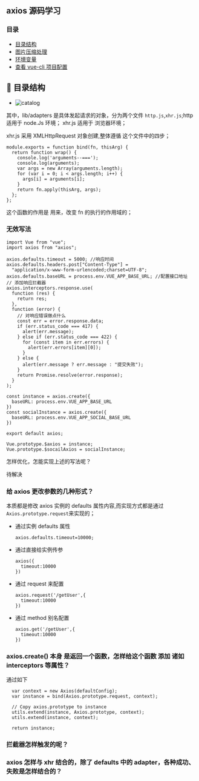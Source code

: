 ## axios 源码学习

### <span id="top">目录</span>

- [目录结构](#1)
- [图片压缩处理](#gzipImg)
- [环境变量](#3)
- [查看 vue-cli 项目配置](#4)

## <span id="1">:palm_tree: 目录结构 </span>

- ![catalog](https://alfred-github.oss-cn-shanghai.aliyuncs.com/document/axios/axios.png "catalog")

其中，lib/adapters 是具体发起请求的对象，分为两个文件 `http.js`,`xhr.js`;http 适用于 node.Js 环境； xhr.js 适用于 浏览器环境；

xhr.js 采用 XMLHttpRequest 对象创建,整体遵循 这个文件中的四步；

```
module.exports = function bind(fn, thisArg) {
  return function wrap() {
    console.log('arguments--===');
    console.log(arguments);
    var args = new Array(arguments.length);
    for (var i = 0; i < args.length; i++) {
      args[i] = arguments[i];
    }
    return fn.apply(thisArg, args);
  };
};
```

这个函数的作用是 用来，改变 fn 的执行的作用域的；

### 无效写法

```
import Vue from "vue";
import axios from "axios";

axios.defaults.timeout = 5000; //响应时间
axios.defaults.headers.post["Content-Type"] =
  "application/x-www-form-urlencoded;charset=UTF-8";
axios.defaults.baseURL = process.env.VUE_APP_BASE_URL; //配置接口地址
// 添加响应拦截器
axios.interceptors.response.use(
  function (res) {
    return res;
  },
  function (error) {
    // 对响应错误做点什么
    const err = error.response.data;
    if (err.status_code === 417) {
      alert(err.message);
    } else if (err.status_code === 422) {
      for (const item in err.errors) {
        alert(err.errors[item][0]);
      }
    } else {
      alert(err.message ? err.message : "提交失败");
    }
    return Promise.resolve(error.response);
  }
);

const instance = axios.create({
  baseURL: process.env.VUE_APP_BASE_URL
})
const socialInstance = axios.create({
  baseURL: process.env.VUE_APP_SOCIAL_BASE_URL
})

export default axios;

Vue.prototype.$axios = instance;
Vue.prototype.$socailAxios = socialInstance;

```

怎样优化，怎能实现上述的写法呢？

待解决

### 给 axios 更改参数的几种形式？

本质都是修改 axios 实例的 defaults 属性内容,而实现方式都是通过 `Axios.prototype.request`来实现的；

- 通过实例 defaults 属性
  ```
  axios.defaults.timeout=10000;
  ```
- 通过直接给实例传参
  ```
  axios({
    timeout:10000
  })
  ```
- 通过 request 来配置
  ```
  axios.request('/getUser',{
    timeout:10000
  })
  ```
- 通过 method 别名配置
  ```
  axios.get('/getUser',{
    timeout:10000
  })
  ```

### axios.create() 本身 是返回一个函数，怎样给这个函数 添加 诸如 interceptors 等属性？

通过如下

```
  var context = new Axios(defaultConfig);
  var instance = bind(Axios.prototype.request, context);

  // Copy axios.prototype to instance
  utils.extend(instance, Axios.prototype, context);
  utils.extend(instance, context);

  return instance;
```

### 拦截器怎样触发的呢？

### axios 怎样与 xhr 结合的，除了 defaults 中的 adapter，各种成功、失败是怎样结合的？
